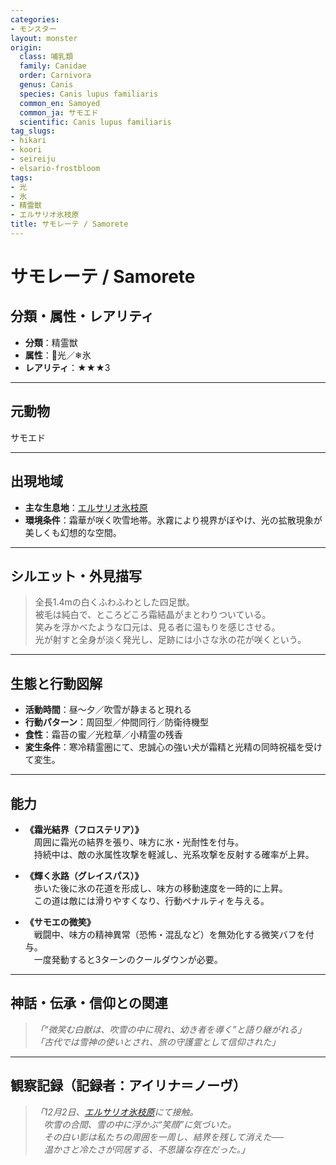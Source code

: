 ```yaml
---
categories:
- モンスター
layout: monster
origin:
  class: 哺乳類
  family: Canidae
  order: Carnivora
  genus: Canis
  species: Canis lupus familiaris
  common_en: Samoyed
  common_ja: サモエド
  scientific: Canis lupus familiaris
tag_slugs:
- hikari
- koori
- seireiju
- elsario-frostbloom
tags:
- 光
- 氷
- 精霊獣
- エルサリオ氷枝原
title: サモレーテ / Samorete
---
```


# サモレーテ / Samorete

## 分類・属性・レアリティ

* **分類**：精霊獣  
* **属性**：🌟光／❄氷  
* **レアリティ**：★★★3

---

## 元動物
サモエド

---

## 出現地域

* **主な生息地**：[エルサリオ氷枝原](../place/elsario_frostbloom.md)  
* **環境条件**：霜華が咲く吹雪地帯。氷霧により視界がぼやけ、光の拡散現象が美しくも幻想的な空間。

---

## シルエット・外見描写

> 全長1.4mの白くふわふわとした四足獣。  
> 被毛は純白で、ところどころ霜結晶がまとわりついている。  
> 笑みを浮かべたような口元は、見る者に温もりを感じさせる。  
> 光が射すと全身が淡く発光し、足跡には小さな氷の花が咲くという。

---

## 生態と行動図解

* **活動時間**：昼～夕／吹雪が静まると現れる  
* **行動パターン**：周回型／仲間同行／防衛待機型  
* **食性**：霜苔の蜜／光粒草／小精霊の残香  
* **変生条件**：寒冷精霊圏にて、忠誠心の強い犬が霜精と光精の同時祝福を受けて変生。

---

## 能力

* **《霜光結界（フロステリア）》**  
　周囲に霜光の結界を張り、味方に氷・光耐性を付与。  
　持続中は、敵の氷属性攻撃を軽減し、光系攻撃を反射する確率が上昇。

* **《輝く氷路（グレイスパス）》**  
　歩いた後に氷の花道を形成し、味方の移動速度を一時的に上昇。  
　この道は敵には滑りやすくなり、行動ペナルティを与える。

* **《サモエの微笑》**  
　戦闘中、味方の精神異常（恐怖・混乱など）を無効化する微笑バフを付与。  
　一度発動すると3ターンのクールダウンが必要。

---

## 神話・伝承・信仰との関連

> *「“微笑む白獣は、吹雪の中に現れ、幼き者を導く”と語り継がれる」*  
> *「古代では雪神の使いとされ、旅の守護霊として信仰された」*

---

## 観察記録（記録者：アイリナ＝ノーヴ）

> *「12月2日、[エルサリオ氷枝原](../place/elsario_frostbloom.md)にて接触。  
　吹雪の合間、雪の中に浮かぶ“笑顔”に気づいた。  
　その白い影は私たちの周囲を一周し、結界を残して消えた──  
　温かさと冷たさが同居する、不思議な存在だった。」*